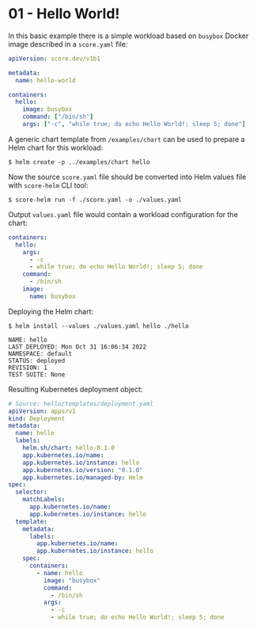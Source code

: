 # 01 - Hello World!

In this basic example there is a simple workload based on `busybox` Docker image described in a `score.yaml` file:

```yaml
apiVersion: score.dev/v1b1

metadata:
  name: hello-world

containers:
  hello:
    image: busybox
    command: ["/bin/sh"]
    args: ["-c", "while true; do echo Hello World!; sleep 5; done"]
```

A generic chart template from `/examples/chart` can be used to prepare a Helm chart for this workload:

```console
$ helm create -p ../examples/chart hello
```

Now the source `score.yaml` file should be converted into Helm values file with `score-helm` CLI tool:

```console
$ score-helm run -f ./score.yaml -o ./values.yaml
```

Output `values.yaml` file would contain a workload configuration for the chart:

```yaml
containers:
  hello:
    args:
      - -c
      - while true; do echo Hello World!; sleep 5; done
    command:
      - /bin/sh
    image:
      name: busybox
```

Deploying the Helm chart:

```console
$ helm install --values ./values.yaml hello ./hello

NAME: hello
LAST DEPLOYED: Mon Oct 31 16:06:34 2022
NAMESPACE: default
STATUS: deployed
REVISION: 1
TEST SUITE: None
```

Resulting Kubernetes deployment object:

```yaml
# Source: hello/templates/deployment.yaml
apiVersion: apps/v1
kind: Deployment
metadata:
  name: hello
  labels:
    helm.sh/chart: hello-0.1.0
    app.kubernetes.io/name: 
    app.kubernetes.io/instance: hello
    app.kubernetes.io/version: "0.1.0"
    app.kubernetes.io/managed-by: Helm
spec:
  selector:
    matchLabels:
      app.kubernetes.io/name: 
      app.kubernetes.io/instance: hello
  template:
    metadata:
      labels:
        app.kubernetes.io/name: 
        app.kubernetes.io/instance: hello
    spec:
      containers:
        - name: hello
          image: "busybox"
          command:
            - /bin/sh
          args:
            - -c
            - while true; do echo Hello World!; sleep 5; done
```
